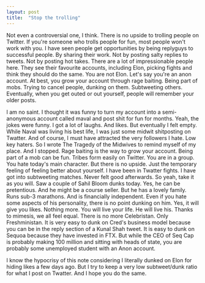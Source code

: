 ```yaml
---
layout: post
title:  "Stop the trolling"
---
```


Not even a controversial one, I think. There is no upside to trolling people on Twitter. If you're someone who trolls people for fun, most people won't work with you. I have seen people get opportunities by being replyguys to successful people. By sharing their work. Not by posting salty replies to tweets. Not by posting hot takes. There are a lot of impressionable people here. They see their favourite accounts, including Elon, picking fights and think they should do the same. You are not Elon.
Let's say you're an anon account. At best, you grow your account through rage baiting. Being part of mobs. Trying to cancel people, dunking on them. Subtweeting others. Eventually, when you get outed or out yourself, people will remember your older posts.

I am no saint. I thought it was funny to turn my account into a semi-anonymous account called maval and post shit for fun for months. Yeah, the jokes were funny. I got a lot of laughs. And likes. But eventually I felt empty. While Naval was living his best life, I was just some midwit shitposting on Twatter. And of course, I must have attracted the very followers I hate. Low key haters. So I wrote The Tragedy of the Midwives to remind myself of my place. And I stopped.
Rage baiting is the way to grow your account. Being part of a mob can be fun. Tribes form easily on Twitter. You are in a group. You hate today's main character. But there is no upside. Just the temporary feeling of feeling better about yourself.
I have been in Twatter fights. I have got into subtweeting matches. Never felt good afterwards. So yeah, take it as you will. Saw a couple of Sahil Bloom dunks today. Yes, he can be pretentious. And he might be a course seller. But he has a lovely family. Runs sub-3 marathons. And is financially independent. Even if you hate some aspects of his personality, there is no point dunking on him. Yes, it will give you likes. Nothing more. You will live your life. He will live his.
Thanks to mimesis, we all feel equal. There is no more Celebristan. Only Freshministan. It is very easy to dunk on Cred's business model because you can be in the reply section of a Kunal Shah tweet. It is easy to dunk on Sequoa because they have invested in FTX. But while the CEO of Seq Cap is probably making 100 million and sitting with heads of state, you are probably some unemployed student with an Anon account.

I know the hypocrisy of this note considering I literally dunked on Elon for hiding likes a few days ago. But I try to keep a very low subtweet/dunk ratio for what I post on Twatter. And I hope you do the same.

